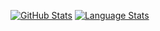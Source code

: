 [![GitHub Stats](https://github-readme-stats.vercel.app/api?username=gustapinto&show_icons=true&theme=gruvbox)]() 
[![Language Stats](https://github-readme-stats.vercel.app/api/top-langs/?username=gustapinto&langs_count=8&theme=gruvbox&layout=compact)]()  
